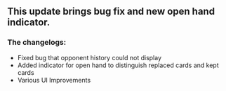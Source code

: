 ## This update brings bug fix and new open hand indicator.
### The changelogs:
- Fixed bug that opponent history could not display
- Added indicator for open hand to distinguish replaced cards and kept cards
- Various UI Improvements
